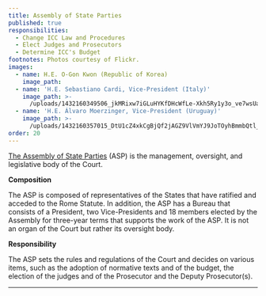 ```yaml
---
title: Assembly of State Parties
published: true
responsibilities:
  - Change ICC Law and Procedures
  - Elect Judges and Prosecutors
  - Determine ICC's Budget
footnotes: Photos courtesy of Flickr.
images:
  - name: H.E. O-Gon Kwon (Republic of Korea)
    image_path:
  - name: 'H.E. Sebastiano Cardi, Vice-President (Italy)'
    image_path: >-
      /uploads/1432160349506_jkMRixw7iGLuHYKfDHcWfLe-Xkh5Ry1y3o_ve7wsUaI6inpWX3BIzfqkyp32bL3QGd7FYb3h7ywldQlP0FlddJH5AHyWLmE%3Ds1200
  - name: 'H.E. Álvaro Moerzinger, Vice-President (Uruguay)'
    image_path: >-
      /uploads/1432160357015_DtU1cZ4xkCgBjQf2jAGZ9VlVmYJ9JoTOyhBmmbQtl_PZKP-Ji7so-j7YSe-bR3TDf-5Q0Pt02PqAHV64MtyfWP4UCrH0JSjT%3Ds1200
order: 20
---
```


[The Assembly of State Parties](http://www.icc-cpi.int/en_menus/asp/Pages/asp_home.aspx) (ASP) is the management, oversight, and legislative body of the Court.

**Composition**

<span class="redactor-invisible-space">The ASP is composed of representatives of the States that have ratified and acceded to the Rome Statute. In addition, the ASP has a Bureau that consists of a President, two Vice-Presidents and 18 members elected by the Assembly for three-year terms that supports the work of the ASP. It is not an organ of the Court but rather its oversight body.</span>

<span class="redactor-invisible-space"><span class="redactor-invisible-space"><strong>Responsibility</strong></span></span>

<span class="redactor-invisible-space"><span class="redactor-invisible-space">The ASP sets the rules and regulations of the Court and decides on various items, such as the adoption of normative texts and of the budget, the election of the judges and of the Prosecutor and the Deputy Prosecutor(s). </span></span>

<span class="redactor-invisible-space"><span class="redactor-invisible-space"> </span></span>

---
